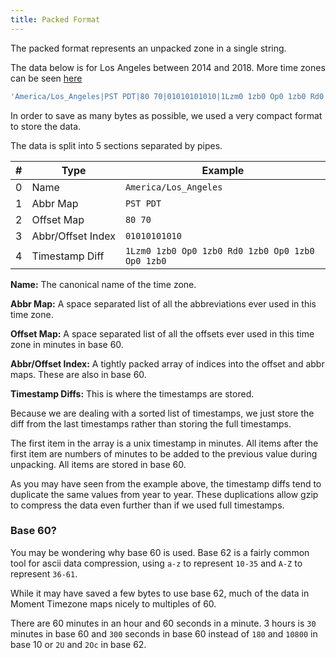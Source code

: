 ```yaml
---
title: Packed Format
---
```


The packed format represents an unpacked zone in a single string.

The data below is for Los Angeles between 2014 and 2018. More time zones can be seen [here](https://github.com/moment/moment-timezone/blob/develop/data/packed/latest.json)

```js
'America/Los_Angeles|PST PDT|80 70|01010101010|1Lzm0 1zb0 Op0 1zb0 Rd0 1zb0 Op0 1zb0 Op0 1zb0'
```

In order to save as many bytes as possible, we used a very compact format to store the data.

The data is split into 5 sections separated by pipes.


| # | Type                   | Example                       |
|---|------------------------|-------------------------------|
| 0 | Name                   | `America/Los_Angeles`
| 1 | Abbr Map               | `PST PDT`
| 2 | Offset Map             | `80 70`
| 3 | Abbr/Offset&nbsp;Index | `01010101010`
| 4 | Timestamp Diff         | `1Lzm0 1zb0 Op0 1zb0 Rd0 1zb0 Op0 1zb0 Op0 1zb0`

**Name:** The canonical name of the time zone.

**Abbr Map:** A space separated list of all the abbreviations ever used in this time zone.

**Offset Map:** A space separated list of all the offsets ever used in this time zone in minutes in base 60.

**Abbr/Offset Index:** A tightly packed array of indices into the offset and abbr maps. These are also in base 60.

**Timestamp Diffs:** This is where the timestamps are stored.

Because we are dealing with a sorted list of timestamps, we just store the
diff from the last timestamps rather than storing the full timestamps.

The first item in the array is a unix timestamp in minutes.
All items after the first item are numbers of minutes to be added
to the previous value during unpacking. All items are stored in base 60.

As you may have seen from the example above, the timestamp diffs tend to duplicate
the same values from year to year. These duplications allow gzip to compress the
data even further than if we used full timestamps.

### Base 60?

You may be wondering why base 60 is used. Base 62 is a fairly common tool for ascii
data compression, using `a-z` to represent `10-35` and `A-Z` to represent `36-61`.

While it may have saved a few bytes to use base 62, much of the data
in Moment Timezone maps nicely to multiples of 60.

There are 60 minutes in an hour and 60 seconds in a minute. 3 hours is `30`
minutes in base 60 and `300` seconds in base 60 instead of `180` and `10800` in
base 10 or `2U` and `2Oc` in base 62.
